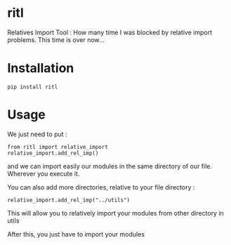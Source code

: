 # ritl
Relatives Import Tool : How many time I was blocked by relative import problems. This time is over now...

# Installation
```
pip install ritl
```

# Usage

We just need to put :
```
from ritl import relative_import
relative_import.add_rel_imp()
```
and we can import easily our modules in the same directory of our file. Wherever you execute it.

You can also add more directories, relative to your file directory :
```
relative_import.add_rel_imp("../utils")
```

This will allow you to relatively import your modules from other directory in utils

After this, you just have to import your modules
